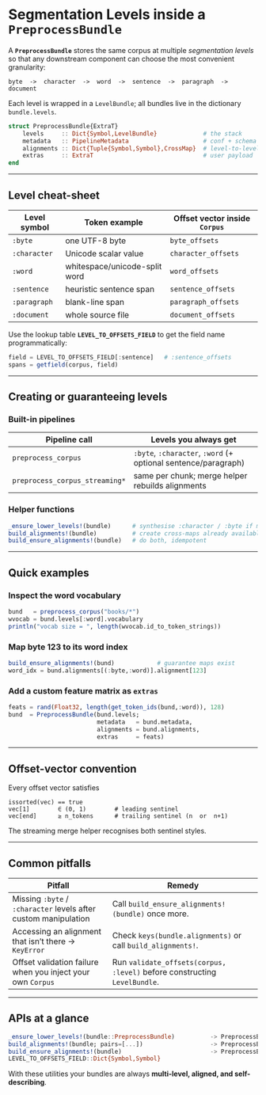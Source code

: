 

# Segmentation Levels inside a `PreprocessBundle`

A **`PreprocessBundle`** stores the same corpus at multiple
*segmentation levels* so that any downstream component can choose the most
convenient granularity:

```
byte  ->  character  ->  word  ->  sentence  ->  paragraph  ->  document
```

Each level is wrapped in a `LevelBundle`; all bundles live in the dictionary
`bundle.levels`.

```julia
struct PreprocessBundle{ExtraT}
    levels     :: Dict{Symbol,LevelBundle}             # the stack
    metadata   :: PipelineMetadata                     # conf + schema
    alignments :: Dict{Tuple{Symbol,Symbol},CrossMap}  # level-to-level
    extras     :: ExtraT                               # user payload
end
```

---

## Level cheat-sheet

| Level symbol | Token example | Offset vector inside `Corpus` |
|--------------|-----------------|-------------------------------|
| `:byte`      | one UTF-8 byte  | `byte_offsets`      |
| `:character` | Unicode scalar value | `character_offsets` |
| `:word`      | whitespace/unicode-split word | `word_offsets` |
| `:sentence`  | heuristic sentence span | `sentence_offsets` |
| `:paragraph` | blank-line span | `paragraph_offsets` |
| `:document`  | whole source file | `document_offsets` |

Use the lookup table **`LEVEL_TO_OFFSETS_FIELD`** to get the field name
programmatically:

```julia
field = LEVEL_TO_OFFSETS_FIELD[:sentence]   # :sentence_offsets
spans = getfield(corpus, field)
```

---

## Creating or guaranteeing levels

### Built-in pipelines

| Pipeline call | Levels you always get |
|---------------|-----------------------|
| `preprocess_corpus` | `:byte`, `:character`, `:word` (+ optional sentence/paragraph) |
| `preprocess_corpus_streaming*` | same per chunk; merge helper rebuilds alignments |

### Helper functions

```julia
_ensure_lower_levels!(bundle)      # synthesise :character / :byte if missing
build_alignments!(bundle)          # create cross-maps already available levels
build_ensure_alignments!(bundle)   # do both, idempotent
```

---

## Quick examples

### Inspect the word vocabulary

```julia
bund   = preprocess_corpus("books/*")
wvocab = bund.levels[:word].vocabulary
println("vocab size = ", length(wvocab.id_to_token_strings))
```

### Map byte 123 to its word index

```julia
build_ensure_alignments!(bund)            # guarantee maps exist
word_idx = bund.alignments[(:byte,:word)].alignment[123]
```

### Add a custom feature matrix as `extras`

```julia
feats = rand(Float32, length(get_token_ids(bund,:word)), 128)
bund  = PreprocessBundle(bund.levels;
                         metadata   = bund.metadata,
                         alignments = bund.alignments,
                         extras     = feats)
```

---

## Offset-vector convention

Every offset vector satisfies

```
issorted(vec) == true
vec[1]        ∈ (0, 1)        # leading sentinel
vec[end]      ≥ n_tokens      # trailing sentinel (n  or  n+1)
```

The streaming merge helper recognises both sentinel styles.

---

## Common pitfalls

| Pitfall | Remedy |
|---------|--------|
| Missing `:byte` / `:character` levels after custom manipulation | Call `build_ensure_alignments!(bundle)` once more. |
| Accessing an alignment that isn’t there → `KeyError` | Check `keys(bundle.alignments)` or call `build_alignments!`. |
| Offset validation failure when you inject your own `Corpus` | Run `validate_offsets(corpus, :level)` before constructing `LevelBundle`. |

---

## APIs at a glance

```julia
_ensure_lower_levels!(bundle::PreprocessBundle)          -> PreprocessBundle
build_alignments!(bundle; pairs=[...])                   -> PreprocessBundle
build_ensure_alignments!(bundle)                         -> PreprocessBundle
LEVEL_TO_OFFSETS_FIELD::Dict{Symbol,Symbol}
```

With these utilities your bundles are always **multi-level, aligned, and
self-describing**.
